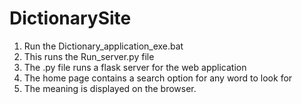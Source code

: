 # DictionarySite
1) Run the Dictionary_application_exe.bat 
2) This runs the Run_server.py file
3) The .py file runs a flask server for the web application
4) The home page contains a search option for any word to look for
5) The meaning is displayed on the browser.
